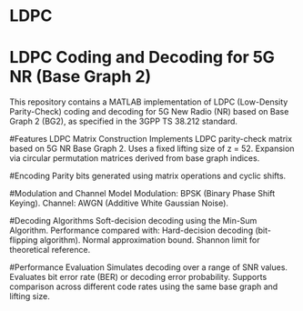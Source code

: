 # LDPC
# LDPC Coding and Decoding for 5G NR (Base Graph 2)
<p>This repository contains a MATLAB implementation of LDPC (Low-Density Parity-Check) coding and decoding for 5G New Radio (NR) based on Base Graph 2 (BG2), as specified in the 3GPP TS 38.212 standard.</p>

#Features
LDPC Matrix Construction
Implements LDPC parity-check matrix based on 5G NR Base Graph 2.
Uses a fixed lifting size of z = 52.
Expansion via circular permutation matrices derived from base graph indices.

#Encoding
Parity bits generated using matrix operations and cyclic shifts.

#Modulation and Channel Model
Modulation: BPSK (Binary Phase Shift Keying).
Channel: AWGN (Additive White Gaussian Noise).

#Decoding Algorithms
Soft-decision decoding using the Min-Sum Algorithm.
Performance compared with:
Hard-decision decoding (bit-flipping algorithm).
Normal approximation bound.
Shannon limit for theoretical reference.

#Performance Evaluation
Simulates decoding over a range of SNR values.
Evaluates bit error rate (BER) or decoding error probability.
Supports comparison across different code rates using the same base graph and lifting size.
